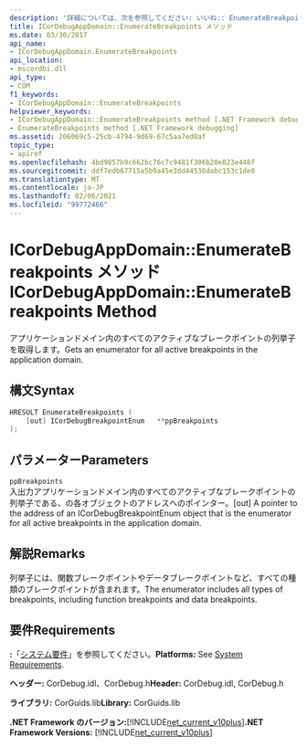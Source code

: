 ```yaml
---
description: '詳細については、次を参照してください: いいね:: EnumerateBreakpoints メソッド'
title: ICorDebugAppDomain::EnumerateBreakpoints メソッド
ms.date: 03/30/2017
api_name:
- ICorDebugAppDomain.EnumerateBreakpoints
api_location:
- mscordbi.dll
api_type:
- COM
f1_keywords:
- ICorDebugAppDomain::EnumerateBreakpoints
helpviewer_keywords:
- ICorDebugAppDomain::EnumerateBreakpoints method [.NET Framework debugging]
- EnumerateBreakpoints method [.NET Framework debugging]
ms.assetid: 206069c5-25cb-4794-9d69-67c5aa7ed0af
topic_type:
- apiref
ms.openlocfilehash: 4bd9857b9c662bc76c7c9481f306b20e823e446f
ms.sourcegitcommit: ddf7edb67715a5b9a45e3dd44536dabc153c1de0
ms.translationtype: MT
ms.contentlocale: ja-JP
ms.lasthandoff: 02/06/2021
ms.locfileid: "99772466"
---
```

# <a name="icordebugappdomainenumeratebreakpoints-method"></a><span data-ttu-id="ebb36-103">ICorDebugAppDomain::EnumerateBreakpoints メソッド</span><span class="sxs-lookup"><span data-stu-id="ebb36-103">ICorDebugAppDomain::EnumerateBreakpoints Method</span></span>

<span data-ttu-id="ebb36-104">アプリケーションドメイン内のすべてのアクティブなブレークポイントの列挙子を取得します。</span><span class="sxs-lookup"><span data-stu-id="ebb36-104">Gets an enumerator for all active breakpoints in the application domain.</span></span>  
  
## <a name="syntax"></a><span data-ttu-id="ebb36-105">構文</span><span class="sxs-lookup"><span data-stu-id="ebb36-105">Syntax</span></span>  
  
```cpp  
HRESULT EnumerateBreakpoints (  
    [out] ICorDebugBreakpointEnum   **ppBreakpoints  
);  
```  
  
## <a name="parameters"></a><span data-ttu-id="ebb36-106">パラメーター</span><span class="sxs-lookup"><span data-stu-id="ebb36-106">Parameters</span></span>  

 `ppBreakpoints`  
 <span data-ttu-id="ebb36-107">入出力アプリケーションドメイン内のすべてのアクティブなブレークポイントの列挙子である、の各オブジェクトのアドレスへのポインター。</span><span class="sxs-lookup"><span data-stu-id="ebb36-107">[out] A pointer to the address of an ICorDebugBreakpointEnum object that is the enumerator for all active breakpoints in the application domain.</span></span>  
  
## <a name="remarks"></a><span data-ttu-id="ebb36-108">解説</span><span class="sxs-lookup"><span data-stu-id="ebb36-108">Remarks</span></span>  

 <span data-ttu-id="ebb36-109">列挙子には、関数ブレークポイントやデータブレークポイントなど、すべての種類のブレークポイントが含まれます。</span><span class="sxs-lookup"><span data-stu-id="ebb36-109">The enumerator includes all types of breakpoints, including function breakpoints and data breakpoints.</span></span>  
  
## <a name="requirements"></a><span data-ttu-id="ebb36-110">要件</span><span class="sxs-lookup"><span data-stu-id="ebb36-110">Requirements</span></span>  

 <span data-ttu-id="ebb36-111">**:**「[システム要件](../../get-started/system-requirements.md)」を参照してください。</span><span class="sxs-lookup"><span data-stu-id="ebb36-111">**Platforms:** See [System Requirements](../../get-started/system-requirements.md).</span></span>  
  
 <span data-ttu-id="ebb36-112">**ヘッダー:** CorDebug.idl、CorDebug.h</span><span class="sxs-lookup"><span data-stu-id="ebb36-112">**Header:** CorDebug.idl, CorDebug.h</span></span>  
  
 <span data-ttu-id="ebb36-113">**ライブラリ:** CorGuids.lib</span><span class="sxs-lookup"><span data-stu-id="ebb36-113">**Library:** CorGuids.lib</span></span>  
  
 <span data-ttu-id="ebb36-114">**.NET Framework のバージョン:**[!INCLUDE[net_current_v10plus](../../../../includes/net-current-v10plus-md.md)]</span><span class="sxs-lookup"><span data-stu-id="ebb36-114">**.NET Framework Versions:** [!INCLUDE[net_current_v10plus](../../../../includes/net-current-v10plus-md.md)]</span></span>

